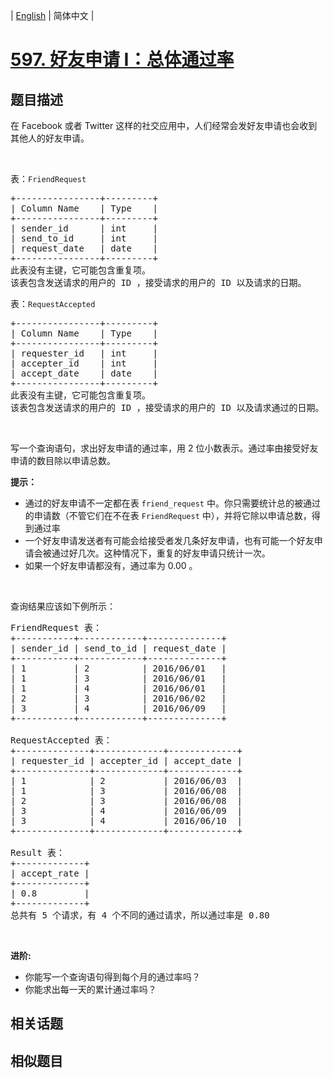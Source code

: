 
| [English](README_EN.md) | 简体中文 |

# [597. 好友申请 I：总体通过率](https://leetcode-cn.com/problems/friend-requests-i-overall-acceptance-rate/)

## 题目描述

<p>在 Facebook 或者 Twitter 这样的社交应用中，人们经常会发好友申请也会收到其他人的好友申请。</p>

<p> </p>

<p>表：<code>FriendRequest</code></p>

<pre>
+----------------+---------+
| Column Name    | Type    |
+----------------+---------+
| sender_id      | int     |
| send_to_id     | int     |
| request_date   | date    |
+----------------+---------+
此表没有主键，它可能包含重复项。
该表包含发送请求的用户的 ID ，接受请求的用户的 ID 以及请求的日期。
</pre>

<p>表：<code>RequestAccepted</code></p>

<pre>
+----------------+---------+
| Column Name    | Type    |
+----------------+---------+
| requester_id   | int     |
| accepter_id    | int     |
| accept_date    | date    |
+----------------+---------+
此表没有主键，它可能包含重复项。
该表包含发送请求的用户的 ID ，接受请求的用户的 ID 以及请求通过的日期。</pre>

<p> </p>

<p>写一个查询语句，求出好友申请的通过率，用 2 位小数表示。通过率由接受好友申请的数目除以申请总数。</p>

<p><strong>提示：</strong></p>

<ul>
	<li>通过的好友申请不一定都在表 <code>friend_request</code> 中。你只需要统计总的被通过的申请数（不管它们在不在表 <code>FriendRequest</code> 中），并将它除以申请总数，得到通过率</li>
	<li>一个好友申请发送者有可能会给接受者发几条好友申请，也有可能一个好友申请会被通过好几次。这种情况下，重复的好友申请只统计一次。</li>
	<li>如果一个好友申请都没有，通过率为 0.00 。</li>
</ul>

<p> </p>

<p>查询结果应该如下例所示：</p>

<pre>
FriendRequest 表：
+-----------+------------+--------------+
| sender_id | send_to_id | request_date |
+-----------+------------+--------------+
| 1         | 2          | 2016/06/01   |
| 1         | 3          | 2016/06/01   |
| 1         | 4          | 2016/06/01   |
| 2         | 3          | 2016/06/02   |
| 3         | 4          | 2016/06/09   |
+-----------+------------+--------------+

RequestAccepted 表：
+--------------+-------------+-------------+
| requester_id | accepter_id | accept_date |
+--------------+-------------+-------------+
| 1            | 2           | 2016/06/03  |
| 1            | 3           | 2016/06/08  |
| 2            | 3           | 2016/06/08  |
| 3            | 4           | 2016/06/09  |
| 3            | 4           | 2016/06/10  |
+--------------+-------------+-------------+

Result 表：
+-------------+
| accept_rate |
+-------------+
| 0.8         |
+-------------+
总共有 5 个请求，有 4 个不同的通过请求，所以通过率是 0.80</pre>

<p> </p>

<p><strong>进阶:</strong></p>

<ul>
	<li>你能写一个查询语句得到每个月的通过率吗？</li>
	<li>你能求出每一天的累计通过率吗？</li>
</ul>


## 相关话题



## 相似题目


